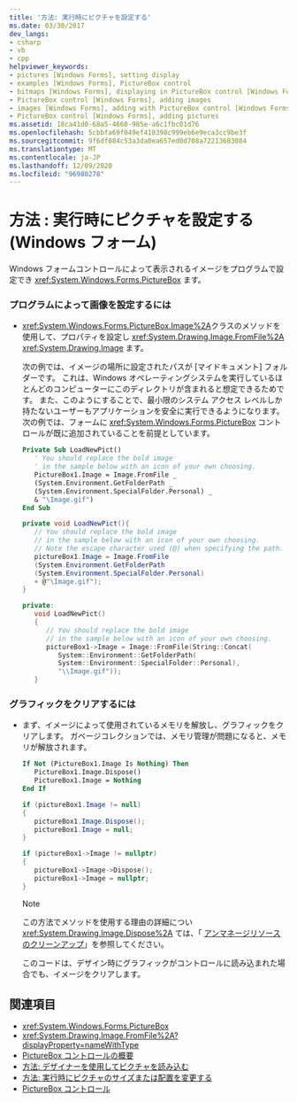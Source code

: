 ```yaml
---
title: '方法: 実行時にピクチャを設定する'
ms.date: 03/30/2017
dev_langs:
- csharp
- vb
- cpp
helpviewer_keywords:
- pictures [Windows Forms], setting display
- examples [Windows Forms], PictureBox control
- bitmaps [Windows Forms], displaying in PictureBox control [Windows Forms]
- PictureBox control [Windows Forms], adding images
- images [Windows Forms], adding with PictureBox control [Windows Forms]
- PictureBox control [Windows Forms], adding pictures
ms.assetid: 18ca41d0-68a5-4660-985e-a6c1fbc01d76
ms.openlocfilehash: 5cbbfa69f049ef410398c999eb6e9eca3cc9be3f
ms.sourcegitcommit: 9f6df084c53a3da0ea657ed0d708a72213683084
ms.translationtype: MT
ms.contentlocale: ja-JP
ms.lasthandoff: 12/09/2020
ms.locfileid: "96980278"
---
```

# <a name="how-to-set-pictures-at-run-time-windows-forms"></a>方法 : 実行時にピクチャを設定する (Windows フォーム)

Windows フォームコントロールによって表示されるイメージをプログラムで設定でき <xref:System.Windows.Forms.PictureBox> ます。  
  
### <a name="to-set-a-picture-programmatically"></a>プログラムによって画像を設定するには  
  
- <xref:System.Windows.Forms.PictureBox.Image%2A>クラスのメソッドを使用して、プロパティを設定し <xref:System.Drawing.Image.FromFile%2A> <xref:System.Drawing.Image> ます。  
  
     次の例では、イメージの場所に設定されたパスが [マイドキュメント] フォルダーです。 これは、Windows オペレーティングシステムを実行しているほとんどのコンピューターにこのディレクトリが含まれると想定できるためです。 また、このようにすることで、最小限のシステム アクセス レベルしか持たないユーザーもアプリケーションを安全に実行できるようになります。 次の例では、フォームに <xref:System.Windows.Forms.PictureBox> コントロールが既に追加されていることを前提としています。  
  
    ```vb  
    Private Sub LoadNewPict()  
       ' You should replace the bold image
       ' in the sample below with an icon of your own choosing.  
       PictureBox1.Image = Image.FromFile _  
       (System.Environment.GetFolderPath _  
       (System.Environment.SpecialFolder.Personal) _  
       & "\Image.gif")  
    End Sub  
    ```  
  
    ```csharp  
    private void LoadNewPict(){  
       // You should replace the bold image
       // in the sample below with an icon of your own choosing.  
       // Note the escape character used (@) when specifying the path.  
       pictureBox1.Image = Image.FromFile  
       (System.Environment.GetFolderPath  
       (System.Environment.SpecialFolder.Personal)  
       + @"\Image.gif");  
    }  
    ```  
  
    ```cpp  
    private:  
       void LoadNewPict()  
       {  
          // You should replace the bold image
          // in the sample below with an icon of your own choosing.  
          pictureBox1->Image = Image::FromFile(String::Concat(  
             System::Environment::GetFolderPath(  
             System::Environment::SpecialFolder::Personal),  
             "\\Image.gif"));  
       }  
    ```  
  
### <a name="to-clear-a-graphic"></a>グラフィックをクリアするには  
  
- まず、イメージによって使用されているメモリを解放し、グラフィックをクリアします。 ガベージコレクションでは、メモリ管理が問題になると、メモリが解放されます。  
  
    ```vb  
    If Not (PictureBox1.Image Is Nothing) Then  
       PictureBox1.Image.Dispose()  
       PictureBox1.Image = Nothing  
    End If  
    ```  
  
    ```csharp  
    if (pictureBox1.Image != null)
    {  
       pictureBox1.Image.Dispose();  
       pictureBox1.Image = null;  
    }  
    ```  
  
    ```cpp  
    if (pictureBox1->Image != nullptr)  
    {  
       pictureBox1->Image->Dispose();  
       pictureBox1->Image = nullptr;  
    }  
    ```  
  
    > [!NOTE]
    > この方法でメソッドを使用する理由の詳細につい <xref:System.Drawing.Image.Dispose%2A> ては、「 [アンマネージリソースのクリーンアップ](/dotnet/standard/garbage-collection/unmanage)」を参照してください。  
  
     このコードは、デザイン時にグラフィックがコントロールに読み込まれた場合でも、イメージをクリアします。  
  
## <a name="see-also"></a>関連項目

- <xref:System.Windows.Forms.PictureBox>
- <xref:System.Drawing.Image.FromFile%2A?displayProperty=nameWithType>
- [PictureBox コントロールの概要](picturebox-control-overview-windows-forms.md)
- [方法: デザイナーを使用してピクチャを読み込む](how-to-load-a-picture-using-the-designer-windows-forms.md)
- [方法: 実行時にピクチャのサイズまたは配置を変更する](how-to-modify-the-size-or-placement-of-a-picture-at-run-time-windows-forms.md)
- [PictureBox コントロール](picturebox-control-windows-forms.md)
